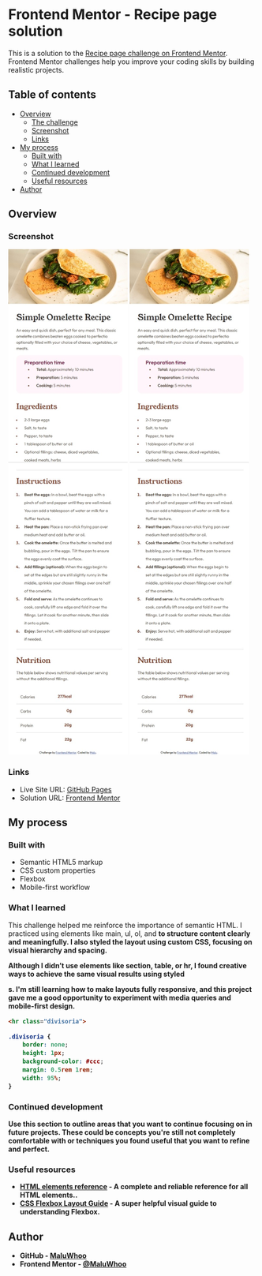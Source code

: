 # Frontend Mentor - Recipe page solution

This is a solution to the [Recipe page challenge on Frontend Mentor](https://www.frontendmentor.io/challenges/recipe-page-KiTsR8QQKm). Frontend Mentor challenges help you improve your coding skills by building realistic projects. 

## Table of contents

- [Overview](#overview)
  - [The challenge](#the-challenge)
  - [Screenshot](#screenshot)
  - [Links](#links)
- [My process](#my-process)
  - [Built with](#built-with)
  - [What I learned](#what-i-learned)
  - [Continued development](#continued-development)
  - [Useful resources](#useful-resources)
- [Author](#author)

## Overview

### Screenshot

![Screenshot of the recipe page - Desktop](assets/images/screenshot.jpeg)
![Screenshot of the recipe page - Mobile](assets/images/screenshot.jpeg)

### Links

- Live Site URL: [GitHub Pages](https://maluwhoo.github.io/frontend-mentor-recipe-page/)
- Solution URL: [Frontend Mentor](https://www.frontendmentor.io/solutions/recipe-page-with-semantic-html-and-responsive-css-MaluWhoo)

## My process

### Built with

- Semantic HTML5 markup
- CSS custom properties
- Flexbox
- Mobile-first workflow

### What I learned

This challenge helped me reinforce the importance of semantic HTML. I practiced using elements like main, ul, ol, and <strong> to structure content clearly and meaningfully. I also styled the layout using custom CSS, focusing on visual hierarchy and spacing.

Although I didn’t use elements like section, table, or hr, I found creative ways to achieve the same visual results using styled <div>s. I'm still learning how to make layouts fully responsive, and this project gave me a good opportunity to experiment with media queries and mobile-first design.

```html
<hr class="divisoria">
```
```css
.divisoria {
    border: none;
    height: 1px;
    background-color: #ccc;
    margin: 0.5rem 1rem;
    width: 95%;
}
```

### Continued development

Use this section to outline areas that you want to continue focusing on in future projects. These could be concepts you're still not completely comfortable with or techniques you found useful that you want to refine and perfect.

### Useful resources

- [HTML elements reference](https://developer.mozilla.org/en-US/docs/Web/HTML/Reference/Elements) - A complete and reliable reference for all HTML elements..
- [CSS Flexbox Layout Guide](https://css-tricks.com/snippets/css/a-guide-to-flexbox/) - A super helpful visual guide to understanding Flexbox.
  
## Author

- GitHub - [MaluWhoo](https://github.com/MaluWhoo)
- Frontend Mentor - [@MaluWhoo](https://www.frontendmentor.io/profile/MaluWhoo)
